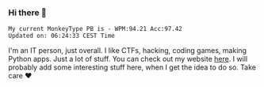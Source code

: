 ### Hi there 👋
<!-- PB START -->
```
My current MonkeyType PB is - WPM:94.21 Acc:97.42
Updated on: 06:24:33 CEST Time
```
<!-- PB END -->
I'm an IT person, just overall. I like CTFs, hacking, coding games, making Python apps. Just a lot of stuff.
You can check out my website [here](https://skill3472.github.io/).
I will probably add some interesting stuff here, when I get the idea to do so. Take care ❤️
